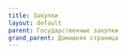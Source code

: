 ```yaml
---
title: Закупки
layout: default
parent: Государственные закупки
grand_parent: Домашняя страница
---
```

